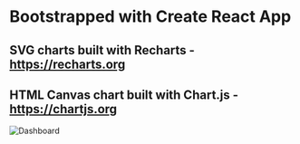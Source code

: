 # Bootstrapped with Create React App
## SVG charts built with Recharts - https://recharts.org
## HTML Canvas chart built with Chart.js - https://chartjs.org
![Dashboard](https://user-images.githubusercontent.com/55620779/126631757-4a9d6480-094f-4c60-900b-675daf1e8738.jpeg)
